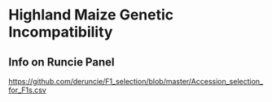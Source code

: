 # Highland Maize Genetic Incompatibility 

## Info on Runcie Panel

https://github.com/deruncie/F1_selection/blob/master/Accession_selection_for_F1s.csv

